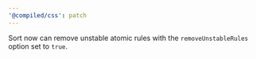 ```yaml
---
'@compiled/css': patch
---
```


Sort now can remove unstable atomic rules with the `removeUnstableRules` option set to `true`.
